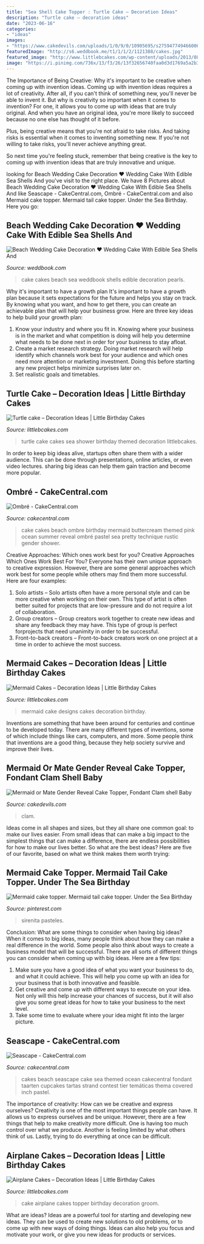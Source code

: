 ```yaml
---
title: "Sea Shell Cake Topper : Turtle Cake – Decoration Ideas"
description: "Turtle cake – decoration ideas"
date: "2023-06-16"
categories:
- "ideas"
images:
- "https://www.cakedevils.com/uploads/1/0/9/0/10905695/s275947749466006588_p3660_i4_w640.jpeg"
featuredImage: "http://s6.weddbook.me/t1/1/1/2/1121388/cakes.jpg"
featured_image: "http://www.littlebcakes.com/wp-content/uploads/2013/08/Mermaid-Cake-Designs.jpg"
image: "https://i.pinimg.com/736x/13/f3/26/13f32656740faa0d3d1769a5a2b31eb5.jpg"
---
```



The Importance of Being Creative: Why it's important to be creative when coming up with invention ideas.
Coming up with invention ideas requires a lot of creativity. After all, if you can't think of something new, you'll never be able to invent it.
But why is creativity so important when it comes to invention? For one, it allows you to come up with ideas that are truly original. And when you have an original idea, you're more likely to succeed because no one else has thought of it before.

Plus, being creative means that you're not afraid to take risks. And taking risks is essential when it comes to inventing something new. If you're not willing to take risks, you'll never achieve anything great.

So next time you're feeling stuck, remember that being creative is the key to coming up with invention ideas that are truly innovative and unique.

	

		
looking for Beach Wedding Cake Decoration ♥ Wedding Cake With Edible Sea Shells And you've visit to the right place. We have 8 Pictures about Beach Wedding Cake Decoration ♥ Wedding Cake With Edible Sea Shells And like Seascape - CakeCentral.com, Ombré - CakeCentral.com and also Mermaid cake topper. Mermaid tail cake topper. Under the Sea Birthday. Here you go:
		
    
## Beach Wedding Cake Decoration ♥ Wedding Cake With Edible Sea Shells And

<img loading=lazy src="http://s6.weddbook.me/t1/1/1/2/1121388/cakes.jpg" onerror="this.onerror=null;this.src='https://tse2.mm.bing.net/th?id=OIP.s0ySGrbX0dJCYxL16UBeVwHaNM&amp;pid=15.1';" alt="Beach Wedding Cake Decoration ♥ Wedding Cake With Edible Sea Shells And">

_Source: weddbook.com_

>cake cakes beach sea weddbook shells edible decoration pearls. 

	

Why it's important to have a growth plan
It's important to have a growth plan because it sets expectations for the future and helps you stay on track. By knowing what you want, and how to get there, you can create an achievable plan that will help your business grow. Here are three key ideas to help build your growth plan: 
1. Know your industry and where you fit in. Knowing where your business is in the market and what competition is doing will help you determine what needs to be done next in order for your business to stay afloat. 
2. Create a market research strategy. Doing market research will help identify which channels work best for your audience and which ones need more attention or marketing investment. Doing this before starting any new project helps minimize surprises later on. 
3. Set realistic goals and timetables.

    
## Turtle Cake – Decoration Ideas | Little Birthday Cakes

<img loading=lazy src="http://www.littlebcakes.com/wp-content/uploads/2014/05/Turtle-Cakes.jpg" onerror="this.onerror=null;this.src='https://tse2.mm.bing.net/th?id=OIP.JSQaQwGaOgrYbZD-dXKKcgHaJ4&amp;pid=15.1';" alt="Turtle cake – Decoration Ideas | Little Birthday Cakes">

_Source: littlebcakes.com_

>turtle cake cakes sea shower birthday themed decoration littlebcakes. 

	

In order to keep big ideas alive, startups often share them with a wider audience. This can be done through presentations, online articles, or even video lectures. sharing big ideas can help them gain traction and become more popular.

    
## Ombré - CakeCentral.com

<img loading=lazy src="https://cdn001.cakecentral.com/gallery/2015/03/900_931332MIdf_ombre.jpg" onerror="this.onerror=null;this.src='https://tse4.mm.bing.net/th?id=OIP.ZXRwadaafPf-zYQw29-iCgHaLA&amp;pid=15.1';" alt="Ombré - CakeCentral.com">

_Source: cakecentral.com_

>cake cakes beach ombre birthday mermaid buttercream themed pink ocean summer reveal ombré pastel sea pretty technique rustic gender shower. 

	

Creative Approaches: Which ones work best for you?
Creative Approaches Which Ones Work Best For You?
Everyone has their own unique approach to creative expression. However, there are some general approaches which work best for some people while others may find them more successful. Here are four examples: 

1) Solo artists – Solo artists often have a more personal style and can be more creative when working on their own. This type of artist is often better suited for projects that are low-pressure and do not require a lot of collaboration. 
2) Group creators – Group creators work together to create new ideas and share any feedback they may have. This type of group is perfect forprojects that need unanimity in order to be successful. 
3) Front-to-back creators – Front-to-back creators work on one project at a time in order to achieve the most success.

    
## Mermaid Cakes – Decoration Ideas | Little Birthday Cakes

<img loading=lazy src="http://www.littlebcakes.com/wp-content/uploads/2013/08/Mermaid-Cake-Designs.jpg" onerror="this.onerror=null;this.src='https://tse1.mm.bing.net/th?id=OIP.7elNFWdusMCRt3U4rXr1BAHaIo&amp;pid=15.1';" alt="Mermaid Cakes – Decoration Ideas | Little Birthday Cakes">

_Source: littlebcakes.com_

>mermaid cake designs cakes decoration birthday. 

	

Inventions are something that have been around for centuries and continue to be developed today. There are many different types of inventions, some of which include things like cars, computers, and more. Some people think that inventions are a good thing, because they help society survive and improve their lives.

    
## Mermaid Or Mate Gender Reveal Cake Topper, Fondant Clam Shell Baby

<img loading=lazy src="https://www.cakedevils.com/uploads/1/0/9/0/10905695/s275947749466006588_p3660_i4_w640.jpeg" onerror="this.onerror=null;this.src='https://tse2.mm.bing.net/th?id=OIP.qONKUFnbWBmNYVNt7h9e_QHaHI&amp;pid=15.1';" alt="Mermaid or Mate Gender Reveal Cake Topper, Fondant Clam shell Baby">

_Source: cakedevils.com_

>clam. 

	

Ideas come in all shapes and sizes, but they all share one common goal: to make our lives easier. From small ideas that can make a big impact to the simplest things that can make a difference, there are endless possibilities for how to make our lives better. So what are the best ideas? Here are five of our favorite, based on what we think makes them worth trying: 

    
## Mermaid Cake Topper. Mermaid Tail Cake Topper. Under The Sea Birthday

<img loading=lazy src="https://i.pinimg.com/736x/13/f3/26/13f32656740faa0d3d1769a5a2b31eb5.jpg" onerror="this.onerror=null;this.src='https://tse3.mm.bing.net/th?id=OIP.RARptAhVn2estJ7YCUVr_QHaHa&amp;pid=15.1';" alt="Mermaid cake topper. Mermaid tail cake topper. Under the Sea Birthday">

_Source: pinterest.com_

>sirenita pasteles. 

	

Conclusion: What are some things to consider when having big ideas?
When it comes to big ideas, many people think about how they can make a real difference in the world. Some people also think about ways to create a business model that will be successful. There are all sorts of different things you can consider when coming up with big ideas. Here are a few tips: 
1) Make sure you have a good idea of what you want your business to do, and what it could achieve. This will help you come up with an idea for your business that is both innovative and feasible. 
2) Get creative and come up with different ways to execute on your idea. Not only will this help increase your chances of success, but it will also give you some great ideas for how to take your business to the next level. 
3) Take some time to evaluate where your idea might fit into the larger picture.

    
## Seascape - CakeCentral.com

<img loading=lazy src="https://cdn001.cakecentral.com/gallery/2015/03/900_805709KD2x_seascape.jpg" onerror="this.onerror=null;this.src='https://tse3.mm.bing.net/th?id=OIP.t0KVzQ0UsA62_sj9EWApkQHaJF&amp;pid=15.1';" alt="Seascape - CakeCentral.com">

_Source: cakecentral.com_

>cakes beach seascape cake sea themed ocean cakecentral fondant taarten cupcakes tartas strand contest tier temáticas thema covered inch pastel. 

	

The importance of creativity: How can we be creative and express ourselves?
Creativity is one of the most important things people can have. It allows us to express ourselves and be unique. However, there are a few things that help to make creativity more difficult. One is having too much control over what we produce. Another is feeling limited by what others think of us. Lastly, trying to do everything at once can be difficult.

    
## Airplane Cakes – Decoration Ideas | Little Birthday Cakes

<img loading=lazy src="http://www.littlebcakes.com/wp-content/uploads/2014/01/Airplane-Cake-Topper.jpg" onerror="this.onerror=null;this.src='https://tse2.mm.bing.net/th?id=OIP.44stuoXTLLkCMD-TDwZl6QHaFj&amp;pid=15.1';" alt="Airplane Cakes – Decoration Ideas | Little Birthday Cakes">

_Source: littlebcakes.com_

>cake airplane cakes topper birthday decoration groom. 

	

What are ideas?
Ideas are a powerful tool for starting and developing new ideas. They can be used to create new solutions to old problems, or to come up with new ways of doing things. Ideas can also help you focus and motivate your work, or give you new ideas for products or services.

